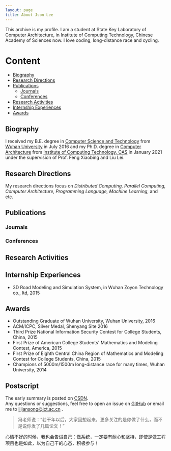 ```yaml
---
layout: page
title: About Json Lee
---
```


<p class="message">
  This archive is my profile. I am a student at State Key Laboratory of Computer Architecture, in Institute of Computing Technology, Chinese Academy of Sciences now. I love coding, long-distance race and cycling.
</p>

# Content
* [Biography](#biography)
* [Research Directions](#research-directions)
* [Publications](#publications)
  * [Journals](#journals)
  * [Conferences](#conferences)
* [Research Activities](#research-activities)
* [Internship Experiences](#internship-experiences)
* [Awards](#awards)

## Biography
I received my B.E. degree in [Computer Science and Technology](http://cs.whu.edu.cn/) from [Wuhan University](http://www.whu.edu.cn) in July 2016 and my Ph.D. degree in [Computer Architecture](http://www.carch.ac.cn/) from [Institute of Computing Technology, CAS](http://www.ict.ac.cn) in January 2021 under the supervision of Prof. Feng Xiaobing and Liu Lei.

## Research Directions
My research directions focus on *Distributed Computing, Parallel Computing, Computer Architecture, Programming Language, Machine Learning*, and etc.

## Publications

### Journals


### Conferences

## Research Activities

## Internship Experiences
- 3D Road Modeling and Simulation System, in Wuhan Zoyon Technology co., ltd, 2015

## Awards
- Outstanding Graduate of Wuhan University, Wuhan University, 2016
- ACM/ICPC, Silver Medal, Shenyang Site 2016
- Third Prize National Information Security Contest for College Students, China, 2015
- First Prize of American College Students' Mathematics and Modeling Contest, America, 2015
- First Prize of Eighth Central China Region of Mathematics and Modeling Contest for College Students, China, 2015
- Champions of 5000m/1500m long-distance race for many times, Wuhan University, 2014

## Postscript
The early summary is posted on [CSDN](http://blog.csdn.net/u011000290). <br>
Any questions or suggestions, feel free to open an issue on [GitHub](https://github.com/lijiansong) or email me to lijiansong@ict.ac.cn .
> 冯老师说：“若干年以后，大家回想起来，更多关注的是你做了什么，而不是说你发了几篇论文！”

心情不好的时候，我也会告诫自己：做系统，一定要有耐心和坚持，即使是做工程项目也是如此，以为自己干的心态，积极参与！


